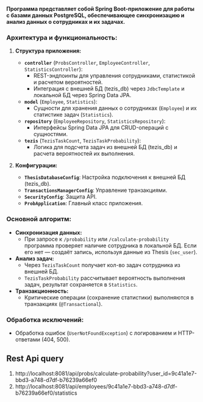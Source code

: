 **Программа представляет собой Spring Boot-приложение для работы с базами данных PostgreSQL, обеспечивающее синхронизацию и анализ данных о сотрудниках и их задачах.**  

### **Архитектура и функциональность:**  
1. **Структура приложения:**  
   - **`controller`** (`ProbsController`, `EmployeeController`, `StatisticsController`):  
     - REST-эндпоинты для управления сотрудниками, статистикой и расчетом вероятностей.  
     - Интеграция с внешней БД (tezis_db) через `JdbcTemplate` и локальной БД через Spring Data JPA.  
   - **`model`** (`Employee`, `Statistics`):  
     - Сущности для хранения данных о сотрудниках (`Employee`) и их статистике задач (`Statistics`).  
   - **`repository`** (`EmployeeRepository`, `StatisticsRepository`):  
     - Интерфейсы Spring Data JPA для CRUD-операций с сущностями.  
   - **`tezis`** (`TezisTaskCount`, `TezisTaskProbability`):  
     - Логика для подсчета задач из внешней БД (tezis_db) и расчета вероятностей их выполнения.  

2. **Конфигурации:**  
   - **`ThesisDatabaseConfig`**: Настройка подключения к внешней БД (tezis_db).  
   - **`TransactionsManagerConfig`**: Управление транзакциями.  
   - **`SecurityConfig`**: Защита API.  
   - **`ProbApplication`**: Главный класс приложения.  

### **Основной алгоритм:**  
- **Синхронизация данных:**  
  - При запросе к `/probability` или `/calculate-probability` программа проверяет наличие сотрудника в локальной БД. Если его нет — создаёт запись, используя данные из Thesis (`sec_user`).  
- **Анализ задач:**  
  - Через `TezisTaskCount` получает кол-во задач сотрудника из внешней БД.  
  - `TezisTaskProbability` рассчитывает вероятность выполнения задач, результат сохраняется в `Statistics`.  
- **Транзакционность:**  
  - Критические операции (сохранение статистики) выполняются в транзакциях (`@Transactional`).  

### **Обработка исключений:**  
- Обработка ошибок (`UserNotFoundException`) с логированием и HTTP-ответами (404, 500).

## Rest Api query

1. http://localhost:8081/api/probs/calculate-probability?user_id=9c41a1e7-bbd3-a748-d7df-b76239a66ef0
2. http://localhost:8081/api/employees/9c41a1e7-bbd3-a748-d7df-b76239a66ef0/statistics  
